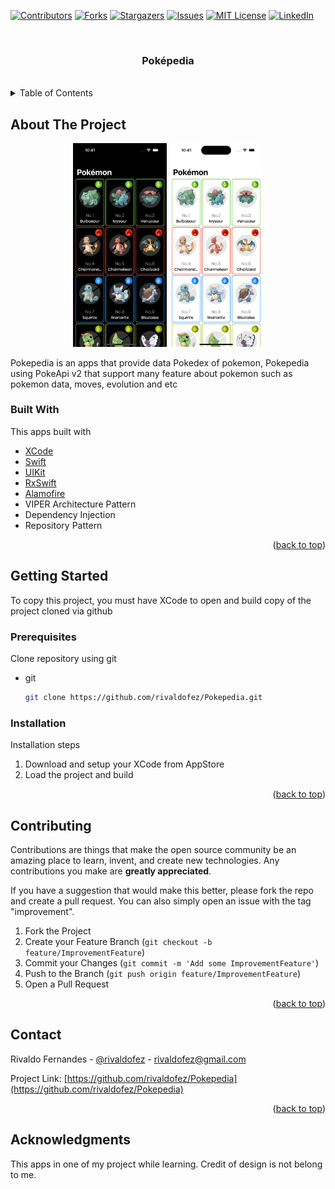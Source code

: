 <div id="top"></div>

[![Contributors][contributors-shield]][contributors-url]
[![Forks][forks-shield]][forks-url]
[![Stargazers][stars-shield]][stars-url]
[![Issues][issues-shield]][issues-url]
[![MIT License][license-shield]][license-url]
[![LinkedIn][linkedin-shield]][linkedin-url]


<!-- PROJECT LOGO -->
<br />
<div align="center">
  <h3 align="center">Poképedia</h3>
  </br>
</div>



<!-- TABLE OF CONTENTS -->
<details>
  <summary>Table of Contents</summary>
  <ol>
    <li>
      <a href="#about-the-project">About The Project</a>
      <ul>
        <li><a href="#built-with">Built With</a></li>
      </ul>
    </li>
    <li>
      <a href="#getting-started">Getting Started</a>
      <ul>
        <li><a href="#prerequisites">Prerequisites</a></li>
        <li><a href="#installation">Installation</a></li>
      </ul>
    </li>
    <li><a href="#contributing">Contributing</a></li>
    <li><a href="#contact">Contact</a></li>
    <li><a href="#acknowledgments">Acknowledgments</a></li>
  </ol>
</details>



<!-- ABOUT THE PROJECT -->
## About The Project

<p align="middle">
  <img src="images/Image_2.png" width="150" />
  <img src="images/Image_1.png" width="150" /> 
</p>

Pokepedia is an apps that provide data Pokedex of pokemon, Pokepedia using PokeApi v2 that support many feature about pokemon such as pokemon data, moves, evolution and etc



### Built With

This apps built with

* [XCode](https://developer.apple.com/xcode/)
* [Swift](https://developer.apple.com/swift/)
* [UIKit](https://developer.apple.com/documentation/uikit)
* [RxSwift](https://github.com/ReactiveX/RxSwift)
* [Alamofire](https://github.com/Alamofire/Alamofire)
* VIPER Architecture Pattern
* Dependency Injection
* Repository Pattern

<p align="right">(<a href="#top">back to top</a>)</p>



<!-- GETTING STARTED -->
## Getting Started

To copy this project, you must have XCode to open and build copy of the project cloned via github

### Prerequisites

Clone repository using git
* git
  ```sh
  git clone https://github.com/rivaldofez/Pokepedia.git
  ```

### Installation

Installation steps

1. Download and setup your XCode from AppStore
2. Load the project and build

<p align="right">(<a href="#top">back to top</a>)</p>


<!-- CONTRIBUTING -->
## Contributing

Contributions are things that make the open source community be an amazing place to learn, invent, and create new technologies. Any contributions you make are **greatly appreciated**.

If you have a suggestion that would make this better, please fork the repo and create a pull request. You can also simply open an issue with the tag "improvement".

1. Fork the Project
2. Create your Feature Branch (`git checkout -b feature/ImprovementFeature`)
3. Commit your Changes (`git commit -m 'Add some ImprovementFeature'`)
4. Push to the Branch (`git push origin feature/ImprovementFeature`)
5. Open a Pull Request

<p align="right">(<a href="#top">back to top</a>)</p>


<!-- CONTACT -->
## Contact

Rivaldo Fernandes - [@rivaldofez](https://Pokepedia.com/rivaldofez) - rivaldofez@gmail.com

Project Link: [https://github.com/rivaldofez/Pokepedia](https://github.com/rivaldofez/Pokepedia)

<p align="right">(<a href="#top">back to top</a>)</p>



<!-- ACKNOWLEDGMENTS -->
## Acknowledgments

This apps in one of my project while learning. Credit of design is not belong to me. 

<!-- MARKDOWN LINKS & IMAGES -->
<!-- https://www.markdownguide.org/basic-syntax/#reference-style-links -->
[contributors-shield]: https://img.shields.io/github/contributors/rivaldofez/Pokepedia.svg?style=for-the-badge

[contributors-url]: https://github.com/rivaldofez/Pokepedia/graphs/contributors

[forks-shield]: https://img.shields.io/github/forks/rivaldofez/Pokepedia.svg?style=for-the-badge

[forks-url]: https://github.com/rivaldofez/Pokepedia/network/members

[stars-shield]: https://img.shields.io/github/stars/rivaldofez/Pokepedia.svg?style=for-the-badge

[stars-url]: https://github.com/othneildrew/Best-README-Template/stargazers

[issues-shield]: https://img.shields.io/github/issues/othneildrew/Best-README-Template.svg?style=for-the-badge

[issues-url]: https://github.com/rivaldofez/Pokepedia/issues

[license-shield]: https://img.shields.io/github/license/rivaldofez/Pokepedia.svg?style=for-the-badge

[license-url]: https://github.com/rivaldofez/Pokepedia/blob/master/LICENSE.txt

[linkedin-shield]: https://img.shields.io/badge/-LinkedIn-black.svg?style=for-the-badge&logo=linkedin&colorB=555

[linkedin-url]: https://www.linkedin.com/in/rivaldofez